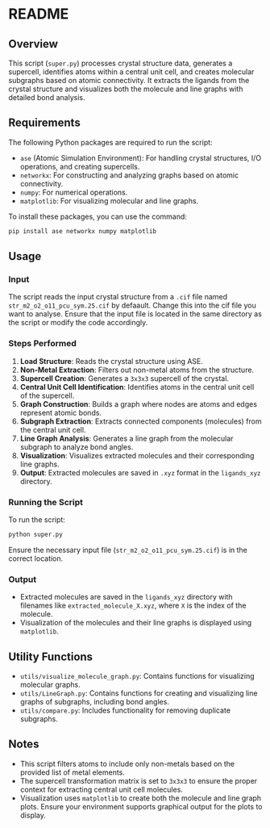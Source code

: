 # README

## Overview
This script (`super.py`) processes crystal structure data, generates a supercell, identifies atoms within a central unit cell, and creates molecular subgraphs based on atomic connectivity. It extracts the ligands from the crystal structure and visualizes both the molecule and line graphs with detailed bond analysis.

## Requirements
The following Python packages are required to run the script:
- `ase` (Atomic Simulation Environment): For handling crystal structures, I/O operations, and creating supercells.
- `networkx`: For constructing and analyzing graphs based on atomic connectivity.
- `numpy`: For numerical operations.
- `matplotlib`: For visualizing molecular and line graphs.

To install these packages, you can use the command:
```sh
pip install ase networkx numpy matplotlib
```

## Usage
### Input
The script reads the input crystal structure from a `.cif` file named `str_m2_o2_o11_pcu_sym.25.cif` by defaault. Change this into the cif file you want to analyse. Ensure that the input file is located in the same directory as the script or modify the code accordingly.

### Steps Performed
1. **Load Structure**: Reads the crystal structure using ASE.
2. **Non-Metal Extraction**: Filters out non-metal atoms from the structure.
3. **Supercell Creation**: Generates a `3x3x3` supercell of the crystal.
4. **Central Unit Cell Identification**: Identifies atoms in the central unit cell of the supercell.
5. **Graph Construction**: Builds a graph where nodes are atoms and edges represent atomic bonds.
6. **Subgraph Extraction**: Extracts connected components (molecules) from the central unit cell.
7. **Line Graph Analysis**: Generates a line graph from the molecular subgraph to analyze bond angles.
8. **Visualization**: Visualizes extracted molecules and their corresponding line graphs.
9. **Output**: Extracted molecules are saved in `.xyz` format in the `ligands_xyz` directory.

### Running the Script
To run the script:
```sh
python super.py
```
Ensure the necessary input file (`str_m2_o2_o11_pcu_sym.25.cif`) is in the correct location.

### Output
- Extracted molecules are saved in the `ligands_xyz` directory with filenames like `extracted_molecule_X.xyz`, where `X` is the index of the molecule.
- Visualization of the molecules and their line graphs is displayed using `matplotlib`.

## Utility Functions
- `utils/visualize_molecule_graph.py`: Contains functions for visualizing molecular graphs.
- `utils/LineGraph.py`: Contains functions for creating and visualizing line graphs of subgraphs, including bond angles.
- `utils/compare.py`: Includes functionality for removing duplicate subgraphs.

## Notes
- This script filters atoms to include only non-metals based on the provided list of metal elements.
- The supercell transformation matrix is set to `3x3x3` to ensure the proper context for extracting central unit cell molecules.
- Visualization uses `matplotlib` to create both the molecule and line graph plots. Ensure your environment supports graphical output for the plots to display.

